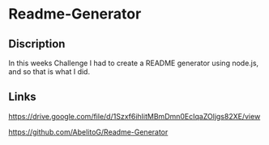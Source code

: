 # Readme-Generator

## Discription
In this weeks Challenge I had to create a README generator using node.js, and so that is what I did.

## Links
https://drive.google.com/file/d/1Szxf6ihIitMBmDmn0EcIqaZOljgs82XE/view

https://github.com/AbelitoG/Readme-Generator
